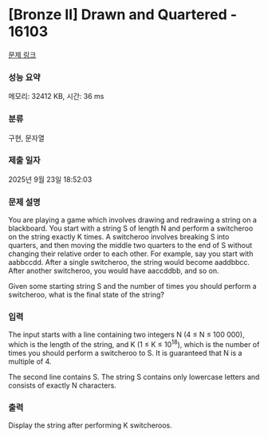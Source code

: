 # [Bronze II] Drawn and Quartered - 16103 

[문제 링크](https://www.acmicpc.net/problem/16103) 

### 성능 요약

메모리: 32412 KB, 시간: 36 ms

### 분류

구현, 문자열

### 제출 일자

2025년 9월 23일 18:52:03

### 문제 설명

<p>You are playing a game which involves drawing and redrawing a string on a blackboard. You start with a string S of length N and perform a switcheroo on the string exactly K times. A switcheroo involves breaking S into quarters, and then moving the middle two quarters to the end of S without changing their relative order to each other. For example, say you start with aabbccdd. After a single switcheroo, the string would become aaddbbcc. After another switcheroo, you would have aaccddbb, and so on.</p>

<p>Given some starting string S and the number of times you should perform a switcheroo, what is the final state of the string?</p>

### 입력 

 <p>The input starts with a line containing two integers N (4 ≤ N ≤ 100 000), which is the length of the string, and K (1 ≤ K ≤ 10<sup>18</sup>), which is the number of times you should perform a switcheroo to S. It is guaranteed that N is a multiple of 4.</p>

<p>The second line contains S. The string S contains only lowercase letters and consists of exactly N characters.</p>

### 출력 

 <p>Display the string after performing K switcheroos.</p>

